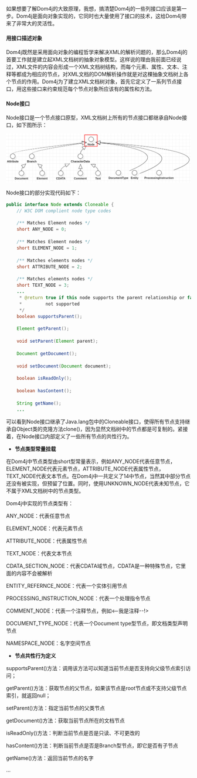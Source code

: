 如果想要了解Dom4j的大致原理，我想，搞清楚Dom4j的一些列接口应该是第一步。Dom4j是面向对象实现的，它同时也大量使用了接口的技术，这给Dom4j带来了非常大的灵活性。

#### 用接口描述对象

Dom4j既然是采用面向对象的编程哲学来解决XML的解析问题的，那么Dom4j的首要工作就是建立起XML文档树的抽象对象模型。这样说的理由我前面已经说过，XML文件的内容会形成一个XML文档树结构，而每个元素、属性、文本、注释等都成为相应的节点，对XML文档的DOM解析操作就是对这棵抽象文档树上各个节点的作用。Dom4j为了建立XML文档树对象，首先它定义了一系列节点接口，用这些接口来约束规范每个节点对象所应该有的属性和方法。

#### Node接口

Node接口是一个节点接口原型，XML文档树上所有的节点接口都继承自Node接口，如下图所示：

![](/assets/nodetree1.png)

Node接口的部分实现代码如下：

```java
public interface Node extends Cloneable {
    // W3C DOM complient node type codes

    /** Matches Element nodes */
    short ANY_NODE = 0;

    /** Matches Element nodes */
    short ELEMENT_NODE = 1;

    /** Matches elements nodes */
    short ATTRIBUTE_NODE = 2;

    /** Matches elements nodes */
    short TEXT_NODE = 3;
    ...
     * @return true if this node supports the parent relationship or false it is
     *         not supported
     */
    boolean supportsParent();

    Element getParent();

    void setParent(Element parent);

    Document getDocument();

    void setDocument(Document document);

    boolean isReadOnly();

    boolean hasContent();

    String getName();
    ...
```

可以看到Node接口继承了Java.lang包中的Cloneable接口，使得所有节点支持继承自Object类的克隆方法clone\(\)，因为显然文档树中的节点都是可复制的。紧接着，在Node接口内部定义了一些所有节点的共性行为。

* **节点类型常量挂载**

在Dom4j中节点类型由short型常量表示，例如ANY\_NODE代表任意节点，ELEMENT\_NODE代表元素节点，ATTRIBUTE\_NODE代表属性节点，TEXT\_NODE代表文本节点。在Dom4j中一共定义了14中节点，当然其中部分节点还没有被实现，但预留了位置。同时，使用UNKNOWN\_NODE代表未知节点，它不属于XML文档树中的节点类型。

Dom4j中实现的节点类型有：

ANY\_NODE：代表任意节点

ELEMENT\_NODE：代表元素节点

ATTRIBUTE\_NODE：代表属性节点

TEXT\_NODE：代表文本节点

CDATA\_SECTION\_NODE：代表CDATA域节点，CDATA是一种特殊节点，它里面的内容不会被解析

ENTITY\_REFERNCE\_NODE：代表一个实体引用节点

PROCESSING\_INSTRUCTION\_NODE：代表一个处理指令节点

COMMENT\_NODE：代表一个注释节点，例如&lt;--我是注释--!&gt;

DOCUMENT\_TYPE\_NODE：代表一个Document type型节点，即文档类型声明节点

NAMESPACE\_NODE：名字空间节点

* **节点共性行为定义**

supportsParent\(\)方法：调用该方法可以知道当前节点是否支持向父级节点索引访问；

getParent\(\)方法：获取节点的父节点，如果该节点是root节点或不支持父级节点索引，就返回null；

setParent\(\)方法：指定当前节点的父类节点

getDocument\(\)方法：获取当前节点所在的文档节点

isReadOnly\(\)方法：判断当前节点是否是只读、不可更改的

hasContent\(\)方法：判断当前节点是否是Branch型节点，即它是否有子节点

getName\(\)方法：返回当前节点的名字

...




